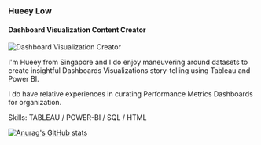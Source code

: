 ### Hueey Low
#### Dashboard Visualization Content Creator
![Dashboard Visualization Creator](https://arturssmirnovs.github.io/github-profile-readme-generator/images/banner.png)

I'm Hueey from Singapore and I do enjoy maneuvering around datasets to create insightful Dashboards Visualizations story-telling using Tableau and Power BI. 

I do have relative experiences in curating Performance Metrics Dashboards for organization. 

Skills: TABLEAU / POWER-BI / SQL / HTML

[![Anurag's GitHub stats](https://github-readme-stats.vercel.app/api?username=hueeylow)](https://github.com/anuraghazra/github-readme-stats)
